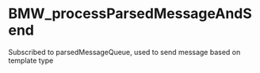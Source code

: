 # BMW_processParsedMessageAndSend

Subscribed to parsedMessageQueue, used to send message based on template type